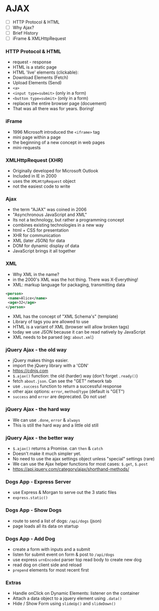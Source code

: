 # AJAX
 - [ ] HTTP Protocol & HTML
 - [ ] Why Ajax?
 - [ ] Brief History
 - [ ] iFrame & XMLHttpRequest

### HTTP Protocol & HTML
 - request - response
 - HTML is a static page
 - HTML 'live' elements (clickable):
  - Download Elements (Fetch)
  - Upload Elements (Send)
   - `<a>`
   - `<input type=submit>` (only in a form)
   -  `<button type=submit>` (only in a form)
 - replaces the entire browser page   (docuement)
 - That was all there was for years.  Boring!

### iFrame
 - 1996 Microsoft introduced the `<iframe>` tag
 - mini page within a page
 - the beginning of a new concept in web pages
 - mini-requests

###  XMLHttpRequest (XHR)
 - Originally developed for Microsoft Outlook
 - Included in IE in 2000
 - uses the `XMLHttpRequest` object
 - not the easiest code to write

 ### Ajax
 - the term "AJAX" was coined in 2006
 - "Asynchronous JavaScript and XML"
 - Its not a technology, but rather a programming concept
 - combines existing technologies in a new way
  - html + CSS for presentation
  - XHR for communication
  - XML (later JSON) for data
  - DOM for dynamic display of data
  - JavaScript brings it all together

### XML
 - Why XML in the name?
 - in the 2000's XML was the hot thing. There was X-Everything!
 - XML: markup language for packaging, transmitting data
 ```xml
 <person>
  <name>Alice</name>
  <age>32</age>
 </person>
 ```
 - XML has the concept of "XML Schema's" (template)
 - Library of tags you are allowed to use
 - HTML is a variant of XML (browser will allow broken tags)
 - today we use JSON because it can be read natively by JavaScript
 - XML needs to be parsed (eg: `about.xml`)

### jQuery Ajax - the old way
 - jQuery makes things easier.
 - import the jQuery library with a 'CDN'
 - https://cdnjs.com
 - `$.ajax()` function: the old (harder) way (don't forget `.ready()`)
 - fetch `about.json`. Can see the "GET" network tab
 - use `.success` function to return a successful response
 - other ajax options: `error`, `method`/`type` (default is "GET")
 - `success` and `error` are deprecated.  Do not use!

### jQuery Ajax - the hard way
 - We can use `.done`, `error` & `always`
 - This is still the hard way and a little old still

### jQuery Ajax - the better way
 - `$.ajax()` returns a Promise.  can `then` & `catch`
 - Doesn't make it much simpler yet.
 - No need to use the ajax settings object unless "special" settings (rare)
 - We can use the Ajax helper functions for most cases: `$.get`, `$.post`
 - https://api.jquery.com/category/ajax/shorthand-methods/

### Dogs  App - Express Server
 - use Express & Morgan to serve out the 3 static files
 - `express.static()`

### Dogs App - Show Dogs
 - route to send a list of dogs:  `/api/dogs` (json)
 - page loads all its data on startup

### Dogs App - Add Dog
 - create a form with inputs and a submit
 - listen for submit event on form & post to `/api/dogs`
 - use express `urnEncoded` parser top read body to create new dog
 - read dog on client side and reload
 - `prepend` elements for most recent first

### Extras
 - Handle onClick on Dynamic Elements: listener on the container
 - Attach a data object to a jquery element using `.data()`
 - Hide / Show Form using `slideUp()` and `slideDown()`
